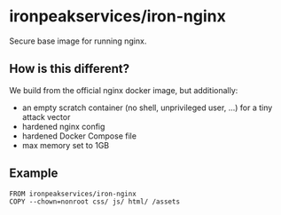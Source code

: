 # ironpeakservices/iron-nginx
Secure base image for running nginx.

## How is this different?
We build from the official nginx docker image, but additionally:
- an empty scratch container (no shell, unprivileged user, ...) for a tiny attack vector
- hardened nginx config
- hardened Docker Compose file
- max memory set to 1GB

## Example
```
FROM ironpeakservices/iron-nginx
COPY --chown=nonroot css/ js/ html/ /assets
```